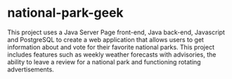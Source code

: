 # national-park-geek

This project uses a Java Server Page front-end, Java back-end, Javascript and PostgreSQL to create a web application that allows users to get information about and vote for their favorite national parks. This project includes features such as weekly weather forecasts with advisories, the ability to leave a review for a national park and functioning rotating advertisements. 

